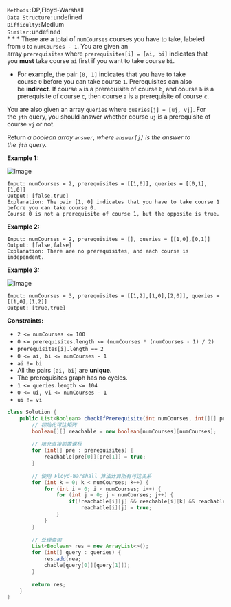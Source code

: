 `Methods:`DP,Floyd-Warshall </br> `Data Structure:`undefined </br> `Difficulty:`Medium </br> `Similar:`undefined </br> * * * 
There are a total of `numCourses` courses you have to take, labeled from `0` to `numCourses - 1`. You are given an array `prerequisites` where `prerequisites[i] = [ai, bi]` indicates that you **must** take course `ai` first if you want to take course `bi`.

- For example, the pair `[0, 1]` indicates that you have to take course `0` before you can take course `1`.
Prerequisites can also be **indirect**. If course `a` is a prerequisite of course `b`, and course `b` is a prerequisite of course `c`, then course `a` is a prerequisite of course `c`.

You are also given an array `queries` where `queries[j] = [uj, vj]`. For the `jth` query, you should answer whether course `uj` is a prerequisite of course `vj` or not.

Return *a boolean array *`answer`*, where *`answer[j]`* is the answer to the *`jth`* query.*

**Example 1:**

![Image](https://assets.leetcode.com/uploads/2021/05/01/courses4-1-graph.jpg)

```plain text
Input: numCourses = 2, prerequisites = [[1,0]], queries = [[0,1],[1,0]]
Output: [false,true]
Explanation: The pair [1, 0] indicates that you have to take course 1 before you can take course 0.
Course 0 is not a prerequisite of course 1, but the opposite is true.

```

**Example 2:**

```plain text
Input: numCourses = 2, prerequisites = [], queries = [[1,0],[0,1]]
Output: [false,false]
Explanation: There are no prerequisites, and each course is independent.

```

**Example 3:**

![Image](https://assets.leetcode.com/uploads/2021/05/01/courses4-3-graph.jpg)

```plain text
Input: numCourses = 3, prerequisites = [[1,2],[1,0],[2,0]], queries = [[1,0],[1,2]]
Output: [true,true]

```

**Constraints:**

- `2 <= numCourses <= 100`
- `0 <= prerequisites.length <= (numCourses * (numCourses - 1) / 2)`
- `prerequisites[i].length == 2`
- `0 <= ai, bi <= numCourses - 1`
- `ai != bi`
- All the pairs `[ai, bi]` are **unique**.
- The prerequisites graph has no cycles.
- `1 <= queries.length <= 104`
- `0 <= ui, vi <= numCourses - 1`
- `ui != vi`
```java
class Solution {
    public List<Boolean> checkIfPrerequisite(int numCourses, int[][] prerequisites, int[][] queries) {
        // 初始化可达矩阵
        boolean[][] reachable = new boolean[numCourses][numCourses];
        
        // 填充直接前置课程
        for (int[] pre : prerequisites) {
            reachable[pre[0]][pre[1]] = true;
        }
        
        // 使用 Floyd-Warshall 算法计算所有可达关系
        for (int k = 0; k < numCourses; k++) {
            for (int i = 0; i < numCourses; i++) {
                for (int j = 0; j < numCourses; j++) {
                    if(!reachable[i][j] && reachable[i][k] && reachable[k][j])
                        reachable[i][j] = true;
                }
            }
        }
        
        // 处理查询
        List<Boolean> res = new ArrayList<>();
        for (int[] query : queries) {
            res.add(rea;
            chable[query[0]][query[1]]);
        }
        
        return res;
    }
}

```

